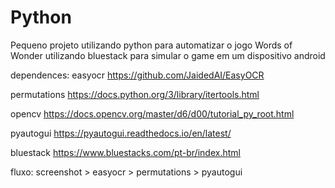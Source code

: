 # Python
Pequeno projeto utilizando python para automatizar o jogo Words of Wonder
utilizando bluestack para simular o game em um dispositivo android

dependences:
easyocr       https://github.com/JaidedAI/EasyOCR

permutations  https://docs.python.org/3/library/itertools.html

opencv        https://docs.opencv.org/master/d6/d00/tutorial_py_root.html

pyautogui     https://pyautogui.readthedocs.io/en/latest/

bluestack     https://www.bluestacks.com/pt-br/index.html


fluxo:
screenshot > easyocr > permutations > pyautogui 
